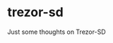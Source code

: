 <!--
# [rights]  Copyright 2022 brianddk at github https://github.com/brianddk
# [license] Apache 2.0 License https://www.apache.org/licenses/LICENSE-2.0
# [repo]    github.com/brianddk/trezor-sd
# [btc]     BTC-b32: bc1qwc2203uym96u0nmq04pcgqfs9ldqz9l3mz8fpj
# [tipjar]  github.com/brianddk/reddit/blob/master/tipjar/tipjar.txt
-->

# trezor-sd
Just some thoughts on Trezor-SD
